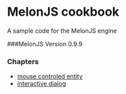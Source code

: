# MelonJS cookbook
A sample code for the MelonJS engine

###MelonJS Version
0.9.9

### Chapters
- [mouse controled entity](https://github.com/Kibo/melonjs-cookbook/tree/master/cookbook/mouseControlledEntity)
- [interactive dialog](https://github.com/Kibo/melonjs-cookbook/tree/master/cookbook/interactiveDialog)





